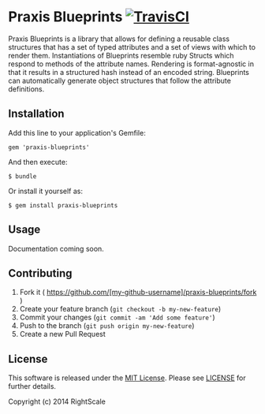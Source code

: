 # Praxis Blueprints [![TravisCI][travis-img-url]][travis-ci-url] 

[travis-img-url]:https://travis-ci.org/rightscale/praxis-blueprints.svg?branch=master
[travis-ci-url]:https://travis-ci.org/rightscale/praxis-blueprints


Praxis Blueprints is a library that allows for defining a reusable class structures that has a set of typed attributes and a set of views with which to render them. Instantiations of Blueprints resemble ruby Structs which respond to methods of the attribute names. Rendering is format-agnostic in that
it results in a structured hash instead of an encoded string. Blueprints can automatically generate object structures that follow the attribute definitions.

## Installation

Add this line to your application's Gemfile:

    gem 'praxis-blueprints'

And then execute:

    $ bundle

Or install it yourself as:

    $ gem install praxis-blueprints

## Usage

Documentation coming soon.

## Contributing

1. Fork it ( https://github.com/[my-github-username]/praxis-blueprints/fork )
2. Create your feature branch (`git checkout -b my-new-feature`)
3. Commit your changes (`git commit -am 'Add some feature'`)
4. Push to the branch (`git push origin my-new-feature`)
5. Create a new Pull Request

## License

This software is released under the [MIT License](http://www.opensource.org/licenses/MIT). Please see  [LICENSE](LICENSE) for further details.

Copyright (c) 2014 RightScale
